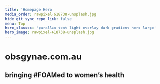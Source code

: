 ```yaml
---
title: 'Homepage Hero'
media_order: rawpixel-618738-unsplash.jpg
hide_git_sync_repo_link: false
menu: Top
hero_classes: 'parallax text-light overlay-dark-gradient hero-large'
hero_image: rawpixel-618738-unsplash.jpg
---
```


#  **obsgynae**.com.au
##  bringing #FOAMed to women’s health




